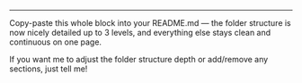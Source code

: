 
---

Copy-paste this whole block into your README.md — the folder structure is now nicely detailed up to 3 levels, and everything else stays clean and continuous on one page.

If you want me to adjust the folder structure depth or add/remove any sections, just tell me!
